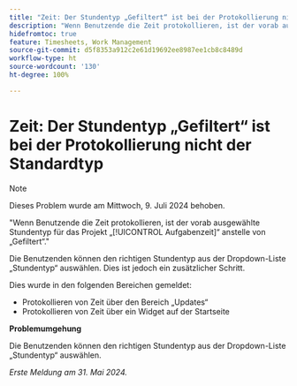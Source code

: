 ```yaml
---
title: "Zeit: Der Stundentyp „Gefiltert“ ist bei der Protokollierung nicht der Standardtyp"
description: "Wenn Benutzende die Zeit protokollieren, ist der vorab ausgewählte Stundentyp für das Projekt „Aufgabenzeit“ anstelle von „Gefiltert“."
hidefromtoc: true
feature: Timesheets, Work Management
source-git-commit: d5f8353a912c2e61d19692ee8987ee1cb8c8489d
workflow-type: ht
source-wordcount: '130'
ht-degree: 100%

---
```



# Zeit: Der Stundentyp „Gefiltert“ ist bei der Protokollierung nicht der Standardtyp

>[!NOTE]
>
>Dieses Problem wurde am Mittwoch, 9. Juli 2024 behoben.

&quot;Wenn Benutzende die Zeit protokollieren, ist der vorab ausgewählte Stundentyp für das Projekt „[!UICONTROL Aufgabenzeit]“ anstelle von „Gefiltert“.&quot;

Die Benutzenden können den richtigen Stundentyp aus der Dropdown-Liste „Stundentyp“ auswählen. Dies ist jedoch ein zusätzlicher Schritt.

Dies wurde in den folgenden Bereichen gemeldet:

* Protokollieren von Zeit über den Bereich „Updates“
* Protokollieren von Zeit über ein Widget auf der Startseite

**Problemumgehung**

Die Benutzenden können den richtigen Stundentyp aus der Dropdown-Liste „Stundentyp“ auswählen.

_Erste Meldung am 31. Mai 2024._
